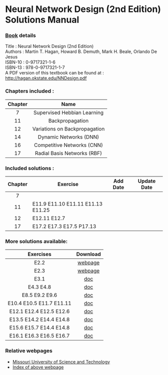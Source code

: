 # Neural Network Design (2nd Edition) Solutions Manual

### [Book](https://hagan.okstate.edu/nnd.html) details 

Title : Neural Network Design (2nd Edition) \
Authors : Martin T. Hagan, Howard B. Demuth, Mark H. Beale, Orlando De Jesus \
ISBN-10 : 0-9717321-1-6 \
ISBN-13 : 978-0-9717321-1-7 \
A PDF version of this textbook can be found at : http://hagan.okstate.edu/NNDesign.pdf

### Chapters included :

Chapter | Name |
:------:|:----:|
7  | Supervised Hebbian Learning
11 | Backpropagation
12 | Variations on Backpropagation
14 | Dynamic Networks (DNN)
16 | Competitive Networks (CNN)
17 | Radial Basis Networks (RBF)


### Included solutions :

Chapter | Exercise | Add Date | Update Date
:------:|----------|----------|-----------------
7  |
11 | E11.9 E11.10 E11.11 E11.13 E11.25
12 | E12.11 E12.7
17 | E17.2 E17.3 E17.5 P17.13

### More solutions available:

Exercises | Download | 
:-------:|:----:|
E2.2 | [webpage](http://web.mst.edu/~dagli/emgt378fall2001/e22.htm)
E2.3 | [webpage](http://web.mst.edu/~dagli/emgt378fall2001/e23.htm)
E3.1 | [doc](http://web.mst.edu/~dagli/emgt378fall2001/e31.doc)
E4.3 E4.8 | [doc](http://web.mst.edu/~dagli/emgt378fall2001/Homework4.doc)
E8.5 E9.2 E9.6 | [doc](http://web.mst.edu/~dagli/emgt378fall2001/Homework5.doc)
E10.4 E10.5 E11.7 E11.11 | [doc](http://web.mst.edu/~dagli/emgt378fall2001/Homework6.doc)
E12.1 E12.4 E12.5 E12.6 | [doc](http://web.mst.edu/~dagli/emgt378fall2001/Homework8.doc)
E13.5 E14.2 E14.4 E14.8 | [doc](http://web.mst.edu/~dagli/emgt378fall2001/Homework9.doc)
E15.6 E15.7 E14.4 E14.8 | [doc](http://web.mst.edu/~dagli/emgt378fall2001/Homework10.doc)
E16.1 E16.3 E16.5 E16.7 | [doc](http://web.mst.edu/~dagli/emgt378fall2001/Homework11.doc)

### Relative webpages
- [Missouri University of Science and Technology ](http://web.mst.edu/~dagli/emgt378fall2001/emgt378fall2001.htm)
- [Index of above webpage](http://web.mst.edu/~dagli/emgt378fall2001/)


